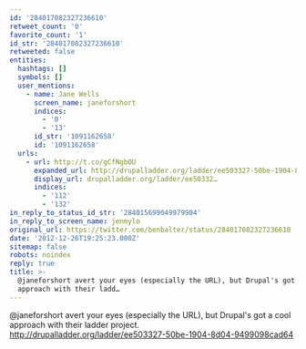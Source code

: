```yaml
---
id: '284017082327236610'
retweet_count: '0'
favorite_count: '1'
id_str: '284017082327236610'
retweeted: false
entities:
  hashtags: []
  symbols: []
  user_mentions:
    - name: Jane Wells
      screen_name: janeforshort
      indices:
        - '0'
        - '13'
      id_str: '1091162658'
      id: '1091162658'
  urls:
    - url: http://t.co/gCfNgbOU
      expanded_url: http://drupalladder.org/ladder/ee503327-50be-1904-8d04-9499098cad64
      display_url: drupalladder.org/ladder/ee50332…
      indices:
        - '112'
        - '132'
in_reply_to_status_id_str: '284015699049979904'
in_reply_to_screen_name: jenmylo
original_url: https://twitter.com/benbalter/status/284017082327236610
date: '2012-12-26T19:25:23.000Z'
sitemap: false
robots: noindex
reply: true
title: >-
  @janeforshort avert your eyes (especially the URL), but Drupal's got a cool
  approach with their ladd…
---
```


@janeforshort avert your eyes (especially the URL), but Drupal's got a cool approach with their ladder project. http://drupalladder.org/ladder/ee503327-50be-1904-8d04-9499098cad64